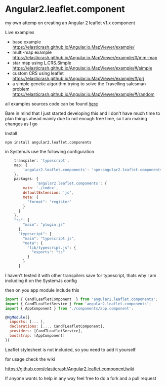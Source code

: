 # Angular2.leaflet.component

my own attemp on creating an Angular 2 leaflet v1.x component

Live examples
* base example https://elasticrash.github.io/Angular.io.MapViewer/example/
* multi-map example https://elasticrash.github.io/Angular.io.MapViewer/example/#/mm-map
* star map using L.CRS.Simple https://elasticrash.github.io/Angular.io.MapViewer/example/#/simple
* custom CRS using leaflet https://elasticrash.github.io/Angular.io.MapViewer/example/#/prj
* a simple genetic algorithm trying to solve the Travelling salesman problem https://elasticrash.github.io/Angular.io.MapViewer/example/#/random

all examples sources code can be found [here](https://github.com/elasticrash/Angular.io.MapViewer)

Bare in mind that I just started developing this and I don't have much time to plan things ahead
mainly due to not enough free time, so I am making changes as I go


Install
```terminal
npm install angular2.leaflet.components
```

in SystemJs use the following configuration

```javascript
    transpiler: 'typescript',
    map: {
        'angular2.leaflet.components': 'npm:angular2.leaflet.components',
    },
    packages: {
              'angular2.leaflet.components': {
        main: './index',
        defaultExtension: 'js',
        meta: {
          "format": "register"
        }
      }
    },
    "ts": {
        "main": "plugin.js"
      },
      "typescript": {
        "main": "typescript.js",
        "meta": {
          "lib/typescript.js": {
            "exports": "ts"
          }
        }
      }
```

I haven't tested it with other transpilers save for typescript, thats why I am including it on the SystemJs config

then on you app module include this

```javascript
import { CandTLeafletComponent  } from 'angular2.leaflet.components';
import { CandTLeafletService } from 'angular2.leaflet.components';
import { AppComponent } from './components/app.component';

@NgModule({
  imports: [... ],
  declarations: [..., CandTLeafletComponent],
  providers: [CandTLeafletService],
  bootstrap: [AppComponent]
})
```

Leaflet stylesheet is not included, so you need to add it yourself

for usage check the wiki

https://github.com/elasticrash/Angular2.leaflet.component/wiki


If anyone wants to help in any way feel free to do a fork and a pull request

